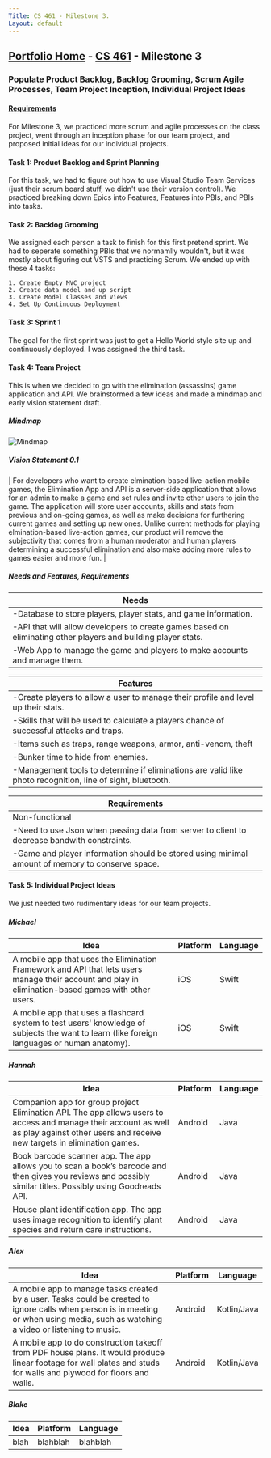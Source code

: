 ```yaml
---
Title: CS 461 - Milestone 3.
Layout: default
---
```

## [Portfolio Home](https://mgeorgebrown89.github.io/CS-Portfolio) - [CS 461](https://mgeorgebrown89.github.io/CS-Portfolio/CS-461) - Milestone 3
### Populate Product Backlog, Backlog Grooming, Scrum Agile Processes, Team Project Inception, Individual Project Ideas
#### [Requirements](http://www.wou.edu/~morses/classes/cs46x/assignments/t2/M3.html)

For Milestone 3, we practiced more scrum and agile processes on the class project, went through an inception phase for our team project, and proposed initial ideas for our individual projects.

#### Task 1: Product Backlog and Sprint Planning

For this task, we had to figure out how to use Visual Studio Team Services (just their scrum board stuff, we didn't use their version control). We practiced breaking down Epics into Features, Features into PBIs, and PBIs into tasks. 

#### Task 2: Backlog Grooming

We assigned each person a task to finish for this first pretend sprint. We had to seperate something PBIs that we normamlly wouldn't, but it was mostly about figuring out VSTS and practicing Scrum. We ended up with these 4 tasks:

    1. Create Empty MVC project
    2. Create data model and up script
    3. Create Model Classes and Views
    4. Set Up Continuous Deployment

#### Task 3: Sprint 1

The goal for the first sprint was just to get a Hello World style site up and continuously deployed. I was assigned the third task.

#### Task 4: Team Project

This is when we decided to go with the elimination (assassins) game application and API. We brainstormed a few ideas and made a mindmap and early vision statement draft. 

##### Mindmap

![Mindmap](https://mgeorgebrown89.github.io/CS-Portfolio/CS-461/milestone3/mindmap.png)

##### Vision Statement 0.1

| For developers who want to create elmination-based live-action mobile games, the Elimination App and API is a server-side application that allows for an admin to make a game and set rules and invite other users to join the game. The application will store user accounts, skills and stats from previous and on-going games, as well as make decisions for furthering current games and setting up new ones. Unlike current methods for playing elmination-based live-action games, our product will remove the subjectivity that comes from a human moderator and human players determining a successful elimination and also make adding more rules to games easier and more fun. |

##### Needs and Features, Requirements

| Needs |
| ----- |
| -Database to store players, player stats, and game information. |
| -API that will allow developers to create games based on eliminating other players and building player stats. |
| -Web App to manage the game and players to make accounts and manage them. |
    
| Features |
| -------- |
| -Create players to allow a user to manage their profile and level up their stats. |
| -Skills that will be used to calculate a players chance of successful attacks and traps. |
| -Items such as traps, range weapons, armor, anti-venom, theft |
| -Bunker time to hide from enemies. |
| -Management tools to determine if eliminations are valid like photo recognition, line of sight, bluetooth. |

| Requirements |
| ------------ |
| Non-functional |
| -Need to use Json when passing data from server to client to decrease bandwith constraints. |
| -Game and player information should be stored using minimal amount of memory to conserve space. |

#### Task 5: Individual Project Ideas

We just needed two rudimentary ideas for our team projects. 

##### Michael

| Idea | Platform | Language |
| ---- | -------- | -------- |
| A mobile app that uses the Elimination Framework and API that lets users manage their account and play in elimination-based games with other users.  | iOS | Swift |
| A mobile app that uses a flashcard system to test users' knowledge of subjects the want to learn (like foreign languages or human anatomy). | iOS | Swift |

##### Hannah

| Idea | Platform | Language |
| ---- | -------- | -------- |
| Companion app for group project Elimination API. The app allows users to access and manage their account as well as play against other users and receive new targets in elimination games. | Android | Java |
| Book barcode scanner app. The app allows you to scan a book’s barcode and then gives you reviews and possibly similar titles. Possibly using Goodreads API. | Android | Java |
| House plant identification app. The app uses image recognition to identify plant species and return care instructions. | Android | Java |

##### Alex

| Idea | Platform | Language |
| ---- | -------- | -------- |
| A mobile app to manage tasks created by a user. Tasks could be created to ignore calls when person is in meeting or when using media, such as watching a video or listening to music. | Android | Kotlin/Java |
|A mobile app to do construction takeoff from PDF house plans. It would produce linear footage for wall plates and studs for walls and plywood for floors and walls. | Android | Kotlin/Java |

##### Blake

| Idea | Platform | Language |
| ---- | -------- | -------- |
| blah | blahblah | blahblah |